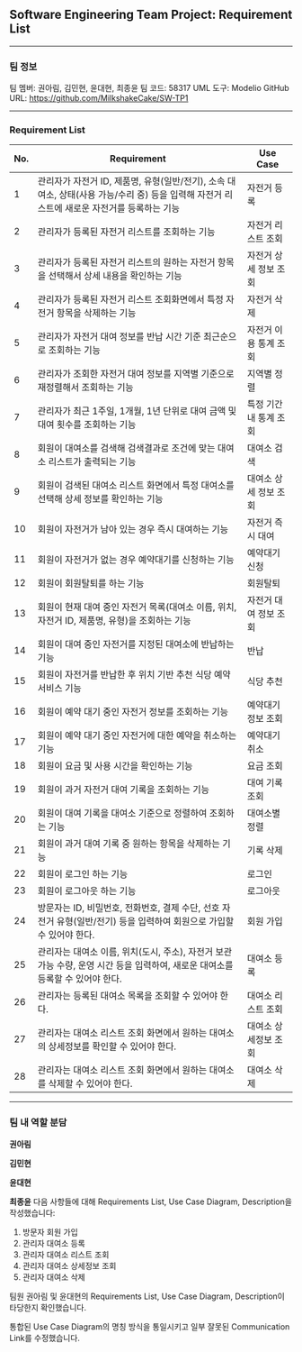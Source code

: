 ## Software Engineering Team Project: Requirement List

---

### **팀 정보**

팀 멤버: 권아림, 김민현, 윤대현, 최종윤
팀 코드: 58317
UML 도구: Modelio
GitHub URL: https://github.com/MilkshakeCake/SW-TP1

---

### Requirement List

| No. | Requirement                                                                                                                        | Use Case               |
| --- | ---------------------------------------------------------------------------------------------------------------------------------- | ---------------------- |
| 1   | 관리자가 자전거 ID, 제품명, 유형(일반/전기), 소속 대여소, 상태(사용 가능/수리 중) 등을 입력해 자전거 리스트에 새로운 자전거를 등록하는 기능 | 자전거 등록     |
| 2   | 관리자가 등록된 자전거 리스트를 조회하는 기능                                                                                       | 자전거 리스트 조회     |
| 3   | 관리자가 등록된 자전거 리스트의 원하는 자전거 항목을 선택해서 상세 내용을 확인하는 기능                                             | 자전거 상세 정보 조회  |
| 4   | 관리자가 등록된 자전거 리스트 조회화면에서 특정 자전거 항목을 삭제하는 기능                                                         | 자전거 삭제            |
| 5   | 관리자가 자전거 대여 정보를 반납 시간 기준 최근순으로 조회하는 기능                                                                 | 자전거 이용 통계 조회  |
| 6   | 관리자가 조회한 자전거 대여 정보를 지역별 기준으로 재정렬해서 조회하는 기능                                                        | 지역별 정렬            |
| 7   | 관리자가 최근 1주일, 1개월, 1년 단위로 대여 금액 및 대여 횟수를 조회하는 기능                                                       | 특정 기간 내 통계 조회 |
| 8   | 회원이 대여소를 검색해 검색결과로 조건에 맞는 대여소 리스트가 출력되는 기능                                                         | 대여소 검색            |
| 9   | 회원이 검색된 대여소 리스트 화면에서 특정 대여소를 선택해 상세 정보를 확인하는 기능                                                | 대여소 상세 정보 조회  |
| 10  | 회원이 자전거가 남아 있는 경우 즉시 대여하는 기능                                                                                  | 자전거 즉시 대여       |
| 11  | 회원이 자전거가 없는 경우 예약대기를 신청하는 기능                                                                                 | 예약대기 신청          |
| 12  | 회원이 회원탈퇴를 하는 기능                                                                                                      | 회원탈퇴                 |
| 13  | 회원이 현재 대여 중인 자전거 목록(대여소 이름, 위치, 자전거 ID, 제품명, 유형)을 조회하는 기능                                       | 자전거 대여 정보 조회  |
| 14  | 회원이 대여 중인 자전거를 지정된 대여소에 반납하는 기능                                                                            | 반납                   |
| 15  | 회원이 자전거를 반납한 후 위치 기반 추천 식당 예약 서비스 기능                                                                     | 식당 추천              |
| 16  | 회원이 예약 대기 중인 자전거 정보를 조회하는 기능                                                                                  | 예약대기 정보 조회     |
| 17  | 회원이 예약 대기 중인 자전거에 대한 예약을 취소하는 기능                                                                           | 예약대기 취소          |
| 18  | 회원이 요금 및 사용 시간을 확인하는 기능                                                                                           | 요금 조회              |
| 19  | 회원이 과거 자전거 대여 기록을 조회하는 기능                                                                                       | 대여 기록 조회         |
| 20  | 회원이 대여 기록을 대여소 기준으로 정렬하여 조회하는 기능                                                                          | 대여소별 정렬          |
| 21  | 회원이 과거 대여 기록 중 원하는 항목을 삭제하는 기능                                                                                | 기록 삭제              |
| 22  | 회원이 로그인 하는 기능                                                                                                           | 로그인            |
| 23  | 회원이 로그아웃 하는 기능                                                                                                           | 로그아웃            |
| 24  | 방문자는 ID, 비밀번호, 전화번호, 결제 수단, 선호 자전거 유형(일반/전기) 등을 입력하여 회원으로 가입할 수 있어야 한다.                                                                                                           | 회원 가입            |
| 25  | 관리자는 대여소 이름, 위치(도시, 주소), 자전거 보관 가능 수량, 운영 시간 등을 입력하여, 새로운 대여소를 등록할 수 있어야 한다.                                                                                                           | 대여소 등록            |
| 26  | 관리자는 등록된 대여소 목록을 조회할 수 있어야 한다.                                                                                                           | 대여소 리스트 조회            |
| 27  | 관리자는 대여소 리스트 조회 화면에서 원하는 대여소의 상세정보를 확인할 수 있어야 한다.                                                                                                           | 대여소 상세정보 조회            |
| 28  | 관리자는 대여소 리스트 조회 화면에서 원하는 대여소를 삭제할 수 있어야 한다.                                                                                                           | 대여소 삭제            |

---

### **팀 내 역할 분담**

**권아림**

**김민현**

**윤대현**

**최종윤**
다음 사항들에 대해 Requirements List, Use Case Diagram, Description을 작성했습니다:
1. 방문자 회원 가입
2. 관리자 대여소 등록
3. 관리자 대여소 리스트 조회
4. 관리자 대여소 상세정보 조회
5. 관리자 대여소 삭제

팀원 권아림 및 윤대현의 Requirements List, Use Case Diagram, Description이 타당한지 확인했습니다.

통합된 Use Case Diagram의 명칭 방식을 통일시키고 일부 잘못된 Communication Link를 수정했습니다.